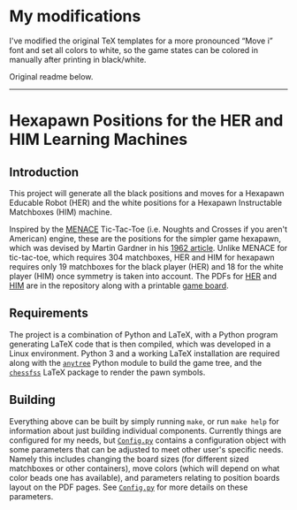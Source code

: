 # My modifications

I've modified the original TeX templates for a more pronounced “Move i” font and set all colors to white, so the game states can be colored in manually after printing in black/white.

Original readme below.

 * * *


# Hexapawn Positions for the HER and HIM Learning Machines

## Introduction

This project will generate all the black positions and moves for a Hexapawn Educable Robot (HER) and the white positions for a Hexapawn Instructable Matchboxes (HIM) machine.

Inspired by the [MENACE](https://www.mscroggs.co.uk/blog/94) Tic-Tac-Toe (i.e. Noughts and Crosses if you aren't American) engine, these are the positions for the simpler game hexapawn, which was devised by Martin Gardner in his [1962 article](http://cs.williams.edu/~freund/cs136-073/GardnerHexapawn.pdf).
Unlike MENACE for tic-tac-toe, which requires 304 matchboxes, HER and HIM for hexapawn requires only 19 matchboxes for the black player (HER) and 18 for the white player (HIM) once symmetry is taken into account.
The PDFs for [HER](https://github.com/kyp44/HER-HIM-pdfs/raw/master/output/her.pdf) and [HIM](https://github.com/kyp44/HER-HIM-pdfs/raw/master/output/him.pdf) are in the repository along with a printable [game board](https://github.com/kyp44/HER-HIM-pdfs/raw/master/output/board.pdf).

## Requirements

The project is a combination of Python and LaTeX, with a Python program generating LaTeX code that is then compiled, which was developed in a Linux environment.
Python 3 and a working LaTeX installation are required along with the [`anytree`](https://pypi.org/project/anytree/) Python module to build the game tree, and the [`chessfss`](https://ctan.org/pkg/chessfss?lang=en) LaTeX package to render the pawn symbols.

## Building

Everything above can be built by simply running `make`, or run `make help` for information about just building individual components.
Currently things are configured for my needs, but [`Config.py`](https://github.com/kyp44/HER-HIM-pdfs/blob/master/Config.py) contains a configuration object with some parameters that can be adjusted to meet other user's specific needs.
Namely this includes changing the board sizes (for different sized matchboxes or other containers), move colors (which will depend on what color beads one has available), and parameters relating to position boards layout on the PDF pages.
See [`Config.py`](https://github.com/kyp44/HER-HIM-pdfs/blob/master/Config.py) for more details on these parameters.
